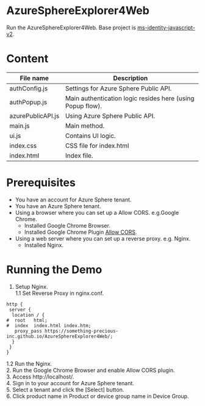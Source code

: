 # AzureSphereExplorer4Web
Run the AzureSphereExplorer4Web.
Base project is [ms-identity-javascript-v2](
https://github.com/Azure-Samples/ms-identity-javascript-v2).

# Content
|  File name  |  Description  |
| ---- | ---- |
|  authConfig.js  |  Settings for Azure Sphere Public API.  |  
|  authPopup.js  |  Main authentication logic resides here (using Popup flow).  |
|  azurePublicAPI.js  |  Using Azure Sphere Public API.  |
|  main.js  |  Main method. |
|  ui.js  |  Contains UI logic.  |
|  index.css  |  CSS file for index.html  |
|  index.html  |  Index file.  |


# Prerequisites
* You have an account for Azure Sphere tenant.
* You have an Azure Sphere tenant.
* Using a browser where you can set up a Allow CORS. e.g.Google Chrome.
  * Installed Google Chrome Browser. 
  * Installed Google Chrome Plugin [Allow CORS](
https://chrome.google.com/webstore/detail/allow-cors-access-control/lhobafahddgcelffkeicbaginigeejlf).
* Using a web server where you can set up a reverse proxy. e.g. Nginx.
  * Installed Nginx.

# Running the Demo
1. Setup Nginx.  
1.1 Set Reverse Proxy in nginx.conf.  
```
http {
 server {
  location / {
#  root   html;
#  index  index.html index.htm;
   proxy_pass https://something-precious-inc.github.io/AzureSphereExplorer4Web/; 
  }
 }
}
```
1.2 Run the Nginx.  
2. Run the Google Chrome Browser and enable Allow CORS plugin.  
3. Access http://localhost/.  
4. Sign in to your account for Azure Sphere tenant.  
5. Select a tenant and click the [Select] button.  
6. Click product name in Product or device group name in Device Group.
